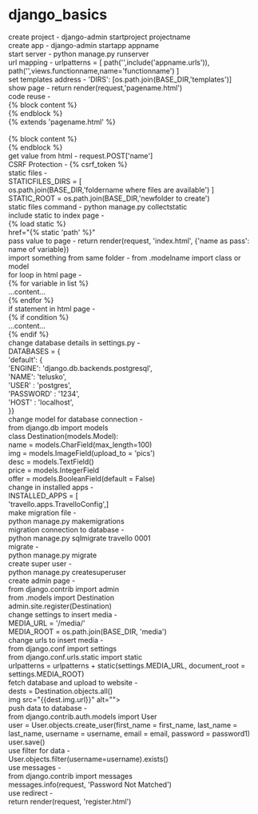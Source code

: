 # django_basics

create project - django-admin startproject projectname<br/>
create app - django-admin startapp appname<br/>
start server - python manage.py runserver<br/>
url mapping - urlpatterns = [ path('',include('appname.urls')), path('',views.functionname,name='functionname') ]<br/>
set templates address - 'DIRS': [os.path.join(BASE_DIR,'templates')]<br/>
show page - return render(request,'pagename.html')<br/>
code reuse -<br/>
{% block content %}<br/>
{% endblock %}<br/>
{% extends 'pagename.html' %}<br/><br/>
{% block content %}<br/>
{% endblock %}<br/>
get value from html - request.POST['name']<br/>
CSRF Protection - {% csrf_token %}<br/>
static files -<br/>
STATICFILES_DIRS = [<br/>
os.path.join(BASE_DIR,'foldername where files are available') ]<br/>
STATIC_ROOT = os.path.join(BASE_DIR,'newfolder to create')<br/>
static files command - python manage.py collectstatic<br/>
include static to index page -<br/>
{% load static %}<br/>
href="{% static 'path' %}"<br/>
pass value to page - return render(request, 'index.html', {'name as pass': name of variable})<br/>
import something from same folder - from .modelname import class or model<br/>
for loop in html page -<br/>
{% for variable in list %}<br/>
...content...<br/>
{% endfor %}<br/>
if statement in html page -<br/>
{% if condition %}<br/>
...content...<br/>
{% endif %}<br/>
change database details in settings.py -<br/>
DATABASES = {<br/>
'default': {<br/>
'ENGINE': 'django.db.backends.postgresql',<br/>
'NAME': 'telusko',<br/>
'USER' : 'postgres',<br/>
'PASSWORD' : '1234',<br/>
'HOST' : 'localhost',<br/>
}}<br/>
change model for database connection -<br/>
from django.db import models<br/>
class Destination(models.Model):<br/>
name = models.CharField(max_length=100)<br/>
img = models.ImageField(upload_to = 'pics')<br/>
desc = models.TextField()<br/>
price = models.IntegerField<br/>
offer = models.BooleanField(default = False)<br/>
change in installed apps -<br/>
INSTALLED_APPS = [<br/>
'travello.apps.TravelloConfig',]<br/>
make migration file -<br/>
python manage.py makemigrations<br/>
migration connection to database -<br/>
python manage.py sqlmigrate travello 0001<br/>
migrate -<br/>
python manage.py migrate<br/>
create super user -<br/>
python manage.py createsuperuser<br/>
create admin page -<br/>
from django.contrib import admin<br/>
from .models import Destination<br/>
admin.site.register(Destination)<br/>
change settings to insert media -<br/>
MEDIA_URL = '/media/'<br/>
MEDIA_ROOT = os.path.join(BASE_DIR, 'media')<br/>
change urls to insert media -<br/>
from django.conf import settings<br/>
from django.conf.urls.static import static<br/>
urlpatterns = urlpatterns + static(settings.MEDIA_URL, document_root = settings.MEDIA_ROOT)<br/>
fetch database and upload to website -<br/>
dests = Destination.objects.all()<br/>
img src="{{dest.img.url}}" alt=""><br/>
push data to database -<br/>
from django.contrib.auth.models import User<br/>
user = User.objects.create_user(first_name = first_name, last_name = last_name, username = username, email = email, password = password1)<br/>
user.save()<br/>
use filter for data -<br/>
User.objects.filter(username=username).exists()<br/>
use messages -<br/>
from django.contrib import messages<br/>
messages.info(request, 'Password Not Matched')<br/>
use redirect -<br/>
return render(request, 'register.html')<br/>
